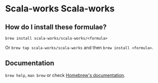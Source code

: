 # Scala-works Scala-works

## How do I install these formulae?

`brew install scala-works/scala-works/<formula>`

Or `brew tap scala-works/scala-works` and then `brew install <formula>`.

## Documentation

`brew help`, `man brew` or check [Homebrew's documentation](https://docs.brew.sh).
